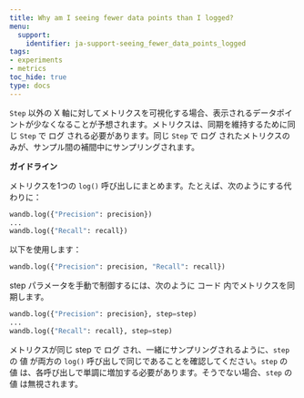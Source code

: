 ```yaml
---
title: Why am I seeing fewer data points than I logged?
menu:
  support:
    identifier: ja-support-seeing_fewer_data_points_logged
tags:
- experiments
- metrics
toc_hide: true
type: docs
---
```


`Step` 以外の X 軸に対してメトリクスを可視化する場合、表示されるデータポイントが少なくなることが予想されます。メトリクスは、同期を維持するために同じ `Step` で ログ される必要があります。同じ `Step` で ログ されたメトリクスのみが、サンプル間の補間中にサンプリングされます。

**ガイドライン**

メトリクスを1つの `log()` 呼び出しにまとめます。たとえば、次のようにする代わりに：

```python
wandb.log({"Precision": precision})
...
wandb.log({"Recall": recall})
```

以下を使用します：

```python
wandb.log({"Precision": precision, "Recall": recall})
```

step パラメータを手動で制御するには、次のように コード 内でメトリクスを同期します。

```python
wandb.log({"Precision": precision}, step=step)
...
wandb.log({"Recall": recall}, step=step)
```

メトリクスが同じ step で ログ され、一緒にサンプリングされるように、`step` の 値 が両方の `log()` 呼び出しで同じであることを確認してください。`step` の 値 は、各呼び出しで単調に増加する必要があります。そうでない場合、`step` の 値 は無視されます。